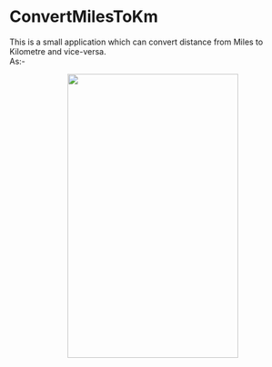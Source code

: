 # ConvertMilesToKm

This is a small application which can convert distance from Miles to Kilometre and vice-versa.<br>
As:-

<p align="center"><img src="https://user-images.githubusercontent.com/42139191/92309849-93c5d380-efc6-11ea-9b93-ca7ef2c40fd3.jpeg" width="300" height="500"></p>

